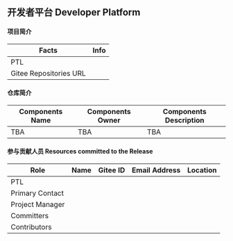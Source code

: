 ## 开发者平台 Developer Platform

#### 项目简介
| **Facts**                   | **Info** |
| --------------------------- | -------- |
| PTL                         |          |
| Gitee Repositories URL |          |

#### 仓库简介
| **Components Name** | **Components Owner** | **Components Description** |
| ------------------- | ------------------------------ | ------------------ |
|         TBA            |         TBA                       |          TBA          |

#### 参与贡献人员 Resources committed to the Release
| **Role**        | **Name** | **Gitee ID** | **Email Address** | **Location** |
| --------------- | -------- | ------------ | ----------------- | ------------ |
| PTL             |          |              |                   |              |
| Primary Contact |          |              |                   |              |
| Project Manager |          |              |                   |              |
| Committers      |          |              |                   |              |
| Contributors    |          |              |                   |              |